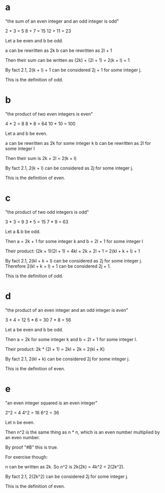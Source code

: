 # a

"the sum of an even integer and an odd integer is odd"

2 + 3   = 5
8 + 7   = 15
12 + 11 = 23

Let a be even and b be odd.

a can be rewritten as 2k
b can be rewritten as 2l + 1

Then their sum can be written as (2k) + (2l + 1) = 2(k + l) + 1

By fact 2.1, 2(k + l) + 1 can be considered 2j + 1 for some integer j.

This is the definition of odd.

# b

"the product of two even integers is even"

4 * 2   = 8
8 * 8   = 64
10 * 10 = 100

Let a and b be even.

a can be rewritten as 2k for some integer k
b can be rewritten as 2l for some integer l

Then their sum is 2k + 2l = 2(k + l)

By fact 2.1, 2(k + l) can be considered as 2j for some integer j.

This is the definition of even.

# c

"the product of two odd integers is odd"

3 * 3 = 9
3 * 5 = 15
7 * 9 = 63

Let a & b be odd.

Then a = 2k + 1 for some integer k
and b = 2l + 1 for some integer l

Their product: (2k + 1)(2l + 1) = 4kl + 2k + 2l + 1 = 2(kl + k + l) + 1

By fact 2.1, 2(kl + k + l) can be considered as 2j for some integer j.
Therefore 2(kl + k + l) + 1 can be considered 2j + 1.

This is the definition of odd.

# d

"the product of an even integer and an odd integer is even"

3 * 4 = 12
5 * 6 = 30
7 * 8 = 56

Let a be even and b be odd.

Then a = 2k for some integer k
and b = 2l + 1 for some integer l.

Their product: 2k * (2l + 1) = 2kl + 2k = 2(kl + K)

By fact 2.1, 2(kl + k) can be considered 2j for some integer j.

This is the definition of even.

# e

"an even integer squared is an even integer"

2^2 = 4
4^2 = 16
6^2 = 36

Let n be even.

Then n^2 is the same thing as n * n, which is an even number multiplied by an even number.

By proof "#B" this is true.

For exercise though:

n can be written as 2k. So n^2 is 2k(2k) = 4k^2 = 2(2k^2).

By fact 2.1, 2(2k^2) can be considered 2j for some integer j.

This is the definition of even.

